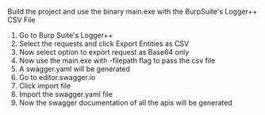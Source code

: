 Build the project and use the binary main.exe with the BurpSuite's Logger++ CSV File

1. Go to Burp Suite's Logger++ 
2. Select the requests and click Export Entities as CSV
3. Now select option to export request as Base64 only
4. Now use the main.exe with -filepath flag to pass the csv file
5. A swagger.yaml will be generated 
6. Go to editor.swagger.io
7. Click import file
8. Import the swagger.yaml file
9. Now the swagger documentation of all the apis will be generated
